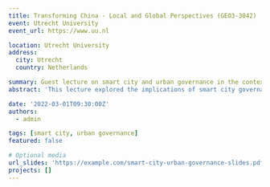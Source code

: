 ```yaml
---
title: Transforming China - Local and Global Perspectives (GEO3-3042)
event: Utrecht University
event_url: https://www.uu.nl

location: Utrecht University
address:
  city: Utrecht
  country: Netherlands

summary: Guest lecture on smart city and urban governance in the context of China's development.
abstract: 'This lecture explored the implications of smart city governance and its role in addressing urban challenges.'

date: '2022-03-01T09:30:00Z'
authors:
  - admin

tags: [smart city, urban governance]
featured: false

# Optional media
url_slides: 'https://example.com/smart-city-urban-governance-slides.pdf'
projects: []
---
```

